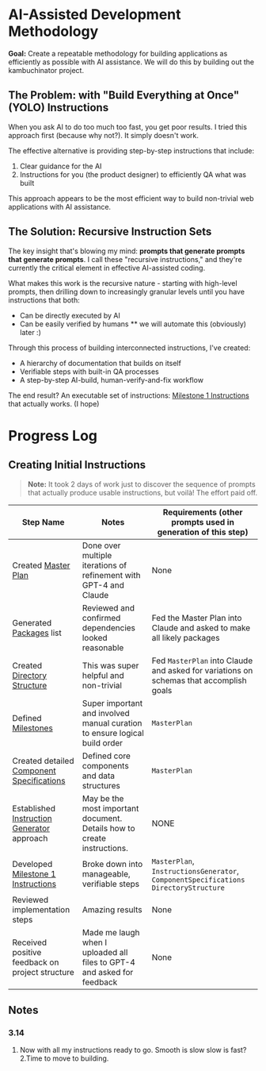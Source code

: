 # AI-Assisted Development Methodology

**Goal:** Create a repeatable methodology for building applications as efficiently as possible with AI assistance. We will do this by building out the kambuchinator project. 

## The Problem: with "Build Everything at Once" (YOLO) Instructions

When you ask AI to do too much too fast, you get poor results. I tried this approach first (because why not?). It simply doesn't work.

The effective alternative is providing step-by-step instructions that include:
1. Clear guidance for the AI
2. Instructions for you (the product designer) to efficiently QA what was built 

This approach appears to be the most efficient way to build non-trivial web applications with AI assistance.

## The Solution: Recursive Instruction Sets

The key insight that's blowing my mind: **prompts that generate prompts that generate prompts**. I call these "recursive instructions," and they're currently the critical element in effective AI-assisted coding.

What makes this work is the recursive nature - starting with high-level prompts, then drilling down to increasingly granular levels until you have instructions that both:
- Can be directly executed by AI
- Can be easily verified by humans ** we will automate this (obviously) later :)

Through this process of building interconnected instructions, I've created:
- A hierarchy of documentation that builds on itself
- Verifiable steps with built-in QA processes
- A step-by-step AI-build, human-verify-and-fix workflow

The end result? An executable set of instructions: [Milestone 1 Instructions](./07-Milestone1Instructions.md) that actually works. (I hope)

# Progress Log

## Creating Initial Instructions 
> **Note:** It took 2 days of work just to discover the sequence of prompts that actually produce usable instructions, but voilà! The effort paid off.

| Step Name                                                                    | Notes                                                                      | Requirements (other prompts used in generation of this step)                           |
| ---------------------------------------------------------------------------- | -------------------------------------------------------------------------- | -------------------------------------------------------------------------------------- |
| Created [Master Plan](./01-MasterPlan.md)                                    | Done over multiple iterations of refinement with GPT-4 and Claude          | None                                                                                   |
| Generated [Packages](./03-Packages.md) list                                  | Reviewed and confirmed dependencies looked reasonable                      | Fed the Master Plan into Claude and asked to make all likely packages                  |
| Created [Directory Structure](./04-DirectoryStructure.md)                    | This was super helpful and non-trivial                                     | Fed `MasterPlan` into Claude and asked for variations on schemas that accomplish goals |
| Defined [Milestones](./02-Milestones.md)                                     | Super important and involved manual curation to ensure logical build order | `MasterPlan`                                                                           |
| Created detailed [Component Specifications](./05-ComponentSpecifications.md) | Defined core components and data structures                                | `MasterPlan`                                                                           |
| Established [Instruction Generator](./06-InstructionGenerator.md) approach   | May be the most important document. Details how to create instructions.    | NONE                                                                                   |
| Developed [Milestone 1 Instructions](./07-Milestone1Instructions.md)         | Broke down into manageable, verifiable steps                               | `MasterPlan`, `InstructionsGenerator`, `ComponentSpecifications` `DirectoryStructure`  |
| Reviewed implementation steps                                                | Amazing results                                                            | None                                                                                   |
| Received positive feedback on project structure                              | Made me laugh when I uploaded all files to GPT-4 and asked for feedback    | None                                                                                   |

## Notes
### 3.14
1. Now with all my instructions ready to go. Smooth is slow slow is fast?
2.Time to move to building.